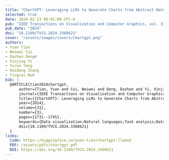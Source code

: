 ```yaml
---
title: "ChartGPT: Leveraging LLMs to Generate Charts from Abstract Natural Language"
selected: true
date: 2024-02-23 00:01:00 UTC-8
pub: "IEEE Transactions on Visualization and Computer Graphics, vol. 31, no. 3, pp. 1731-1745, March 2025 (CCF-A, JCR-Q1)"
pub_date: "2024"
doi: "10.1109/TVCG.2024.3368621"
cover: "/assets/images/covers/chartgpt.png"
authors:
- Yuan Tian
- Weiwei Cui
- Dazhen Deng#
- Xinjing Yi
- Yurun Yang
- Haidong Zhang
- Yingcai Wu#
bib: |-
  @ARTICLE{tian2024chartgpt,
      author={Tian, Yuan and Cui, Weiwei and Deng, Dazhen and Yi, Xinjing and Yang, Yurun and Zhang, Haidong and Wu, Yingcai},
      journal={IEEE Transactions on Visualization and Computer Graphics}, 
      title={{ChartGPT}: Leveraging LLMs to Generate Charts from Abstract Natural Language}, 
      year={2024},
      volume={31},
      number={3},
      pages={1731--1745},
      keywords={Data visualization;Natural languages;Task analysis;Data models;Visualization;Cognition;Data analysis;Natural language interfaces;large language models;data visualization},
      doi={10.1109/TVCG.2024.3368621}
  }
links:
  Code: https://huggingface.co/yuan-tian/chartgpt-llama3
  PDF: /assets/pdfs/chartgpt.pdf
  DOI: https://doi.org/10.1109/TVCG.2024.3368621
---
```

